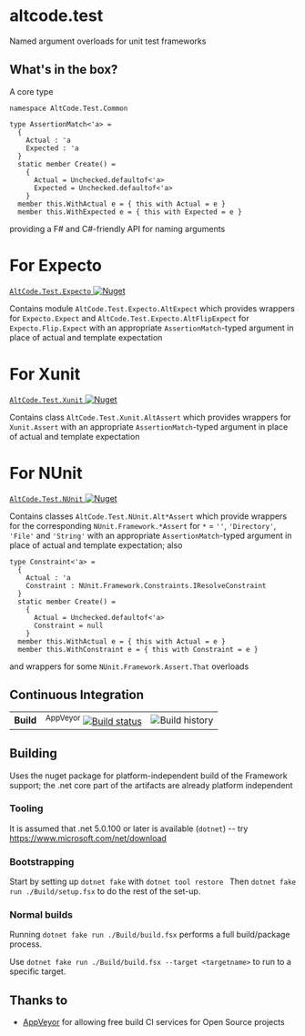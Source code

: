 # altcode.test
Named argument overloads for unit test frameworks

## What's in the box?

A core type
```
namespace AltCode.Test.Common

type AssertionMatch<'a> =
  {
    Actual : 'a
    Expected : 'a
  }
  static member Create() =
    {
      Actual = Unchecked.defaultof<'a>
      Expected = Unchecked.defaultof<'a>
    }
  member this.WithActual e = { this with Actual = e }
  member this.WithExpected e = { this with Expected = e }
```
providing a F# and C#-friendly API for naming arguments

# For Expecto

[`AltCode.Test.Expecto` ![Nuget](https://buildstats.info/nuget/altcode.test.expecto)](http://nuget.org/packages/altcode.test.expecto)

Contains module `AltCode.Test.Expecto.AltExpect` which provides wrappers for `Expecto.Expect` and `AltCode.Test.Expecto.AltFlipExpect` for `Expecto.Flip.Expect` with an appropriate `AssertionMatch`-typed argument in place of actual and template expectation

# For Xunit

[`AltCode.Test.Xunit` ![Nuget](https://buildstats.info/nuget/altcode.test.xunit)](http://nuget.org/packages/altcode.test.xunit)

Contains class `AltCode.Test.Xunit.AltAssert` which provides wrappers for `Xunit.Assert` with an appropriate `AssertionMatch`-typed argument in place of actual and template expectation

# For NUnit

[`AltCode.Test.NUnit` ![Nuget](https://buildstats.info/nuget/altcode.test.nunit)](http://nuget.org/packages/altcode.test.nunit)

Contains classes `AltCode.Test.NUnit.Alt*Assert` which provide wrappers for the corresponding `NUnit.Framework.*Assert` for `*` = `''`, `'Directory'`, `'File'` and `'String'`  with an appropriate `AssertionMatch`-typed argument in place of actual and template expectation; also 
```
type Constraint<'a> =
  {
    Actual : 'a
    Constraint : NUnit.Framework.Constraints.IResolveConstraint
  }
  static member Create() =
    {
      Actual = Unchecked.defaultof<'a>
      Constraint = null
    }
  member this.WithActual e = { this with Actual = e }
  member this.WithConstraint e = { this with Constraint = e }
```
and wrappers for some `NUnit.Framework.Assert.That` overloads

## Continuous Integration

| | | |
| --- | --- | --- | 
| **Build** | <sup>AppVeyor</sup> [![Build status](https://img.shields.io/appveyor/ci/SteveGilham/altcode-test/master.svg)](https://ci.appveyor.com/project/SteveGilham/altcode-test) | ![Build history](https://buildstats.info/appveyor/chart/SteveGilham/altcode-test?branch=master) | ![CI](https://github.com/SteveGilham/altcode.test/workflows/CI/badge.svg)

## Building

Uses the nuget package for platform-independent build of the Framework support; the .net core part of the artifacts are already platform independent

### Tooling

It is assumed that .net 5.0.100 or later is available  (`dotnet`) -- try https://www.microsoft.com/net/download  

### Bootstrapping

Start by setting up `dotnet fake` with `dotnet tool restore `
Then `dotnet fake run ./Build/setup.fsx` to do the rest of the set-up.

### Normal builds

Running `dotnet fake run ./Build/build.fsx` performs a full build/package process.

Use `dotnet fake run ./Build/build.fsx --target <targetname>` to run to a specific target.

## Thanks to

* [AppVeyor](https://ci.appveyor.com/project/SteveGilham/altcode-fake) for allowing free build CI services for Open Source projects
